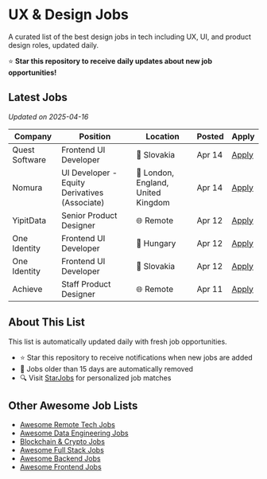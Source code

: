 # UX & Design Jobs

A curated list of the best design jobs in tech including UX, UI, and product design roles, updated daily.

⭐ **Star this repository to receive daily updates about new job opportunities!**

## Latest Jobs

*Updated on 2025-04-16*

| Company | Position | Location | Posted | Apply |
| ------- | -------- | -------- | ------ | ------ |
| Quest Software | Frontend UI Developer | 📍 Slovakia | Apr 14 | [Apply](https://starjobs.dev/jobs/895f6feb55404d0c9215e7dc18b5da7e?utm=github) |
| Nomura | UI Developer - Equity Derivatives (Associate) | 📍 London, England, United Kingdom | Apr 14 | [Apply](https://starjobs.dev/jobs/d49ab549bfe74a7fab5eb1020bedb7c7?utm=github) |
| YipitData | Senior Product Designer | 🌐 Remote | Apr 12 | [Apply](https://starjobs.dev/jobs/206abaa4518c4cfcbf3b9614b0e87f11?utm=github) |
| One Identity | Frontend UI Developer | 📍 Hungary | Apr 12 | [Apply](https://starjobs.dev/jobs/edb98674793c4703a139f9a39b20e1c4?utm=github) |
| One Identity | Frontend UI Developer | 📍 Slovakia | Apr 12 | [Apply](https://starjobs.dev/jobs/4413b40580ac4238a1ac660b6713d41b?utm=github) |
| Achieve | Staff Product Designer | 🌐 Remote | Apr 11 | [Apply](https://starjobs.dev/jobs/74e7de4b88474739b46ae61aeb2ddc45?utm=github) |


## About This List

This list is automatically updated daily with fresh job opportunities.

* ⭐ Star this repository to receive notifications when new jobs are added
* 🔄 Jobs older than 15 days are automatically removed
* 🔍 Visit [StarJobs](https://starjobs.dev?utm=github) for personalized job matches

## Other Awesome Job Lists

* [Awesome Remote Tech Jobs](https://github.com/bansalnagesh/awesome-remote-tech-jobs)
* [Awesome Data Engineering Jobs](https://github.com/bansalnagesh/awesome-data-jobs)
* [Blockchain & Crypto Jobs](https://github.com/bansalnagesh/blockchain-crypto-jobs)
* [Awesome Full Stack Jobs](https://github.com/bansalnagesh/awesome-fullstack-jobs)
* [Awesome Backend Jobs](https://github.com/bansalnagesh/awesome-backend-jobs)
* [Awesome Frontend Jobs](https://github.com/bansalnagesh/awesome-frontend-jobs)
